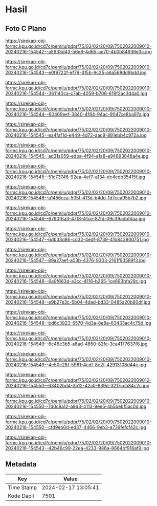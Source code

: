 # Hasil

## Foto C Plano

https://sirekap-obj-formc.kpu.go.id/cd7c/pemilu/pdpr/75/02/02/20/09/7502022009010-20240216-154542--a5933d43-56e8-4d65-ae70-4b0b84936e3c.jpg

https://sirekap-obj-formc.kpu.go.id/cd7c/pemilu/pdpr/75/02/02/20/09/7502022009010-20240216-154543--e0f9722f-ef79-415b-9c25-a6a568dd9bdd.jpg

https://sirekap-obj-formc.kpu.go.id/cd7c/pemilu/pdpr/75/02/02/20/09/7502022009010-20240216-154544--361140ca-c7ab-4059-b706-619f2ac3d4a0.jpg

https://sirekap-obj-formc.kpu.go.id/cd7c/pemilu/pdpr/75/02/02/20/09/7502022009010-20240216-154544--60469eef-3840-4164-94ac-9047ce8ba97a.jpg

https://sirekap-obj-formc.kpu.go.id/cd7c/pemilu/pdpr/75/02/02/20/09/7502022009010-20240216-154545--ea4faf1d-e449-4d72-aac9-881ebb4c972a.jpg

https://sirekap-obj-formc.kpu.go.id/cd7c/pemilu/pdpr/75/02/02/20/09/7502022009010-20240216-154545--ad31a059-edba-4f94-a1a8-e94893848a4e.jpg

https://sirekap-obj-formc.kpu.go.id/cd7c/pemilu/pdpr/75/02/02/20/09/7502022009010-20240216-154545--51c73746-92ea-4ef7-a134-dc4cdb35415f.jpg

https://sirekap-obj-formc.kpu.go.id/cd7c/pemilu/pdpr/75/02/02/20/09/7502022009010-20240216-154546--a1456cca-505f-413d-b4dd-1d7cca95b7b2.jpg

https://sirekap-obj-formc.kpu.go.id/cd7c/pemilu/pdpr/75/02/02/20/09/7502022009010-20240216-154546--6790f6a3-47f8-41ce-87fd-09c39adbfdaa.jpg

https://sirekap-obj-formc.kpu.go.id/cd7c/pemilu/pdpr/75/02/02/20/09/7502022009010-20240216-154547--6db33d86-cd32-4edf-8739-41b843900751.jpg

https://sirekap-obj-formc.kpu.go.id/cd7c/pemilu/pdpr/75/02/02/20/09/7502022009010-20240216-154547--89a27aef-a03b-4376-9303-2161f93589f3.jpg

https://sirekap-obj-formc.kpu.go.id/cd7c/pemilu/pdpr/75/02/02/20/09/7502022009010-20240216-154548--6a9f663d-a3cc-4116-b265-1ce693bfa29c.jpg

https://sirekap-obj-formc.kpu.go.id/cd7c/pemilu/pdpr/75/02/02/20/09/7502022009010-20240216-154548--e9b27e3c-5b04-4dad-bd33-0485a20b80df.jpg

https://sirekap-obj-formc.kpu.go.id/cd7c/pemilu/pdpr/75/02/02/20/09/7502022009010-20240216-154548--bd6c3923-6570-4d3a-8e8a-63433ac4c79d.jpg

https://sirekap-obj-formc.kpu.go.id/cd7c/pemilu/pdpr/75/02/02/20/09/7502022009010-20240216-154549--6c46c3b5-a6ad-4850-82fc-3ca4177637f8.jpg

https://sirekap-obj-formc.kpu.go.id/cd7c/pemilu/pdpr/75/02/02/20/09/7502022009010-20240216-154549--4e50c28f-5961-4cdf-8e2f-42913108d44e.jpg

https://sirekap-obj-formc.kpu.go.id/cd7c/pemilu/pdpr/75/02/02/20/09/7502022009010-20240216-154550--63402bd4-3b12-42a0-839d-3217ccb84c2c.jpg

https://sirekap-obj-formc.kpu.go.id/cd7c/pemilu/pdpr/75/02/02/20/09/7502022009010-20240216-154550--7d0c8a12-a9d3-4113-9ee5-4b5bebf5ac0d.jpg

https://sirekap-obj-formc.kpu.go.id/cd7c/pemilu/pdpr/75/02/02/20/09/7502022009010-20240216-154550--cfd9eb0d-ed37-4466-9eb3-a739fefcf42c.jpg

https://sirekap-obj-formc.kpu.go.id/cd7c/pemilu/pdpr/75/02/02/20/09/7502022009010-20240216-154543--42b46c99-22ea-4233-986a-8664bf916af9.jpg


## Metadata

| Key        | Value               |
| ---------- | ------------------- |
| Time Stamp | 2024-02-17 13:05:41 |
| Kode Dapil | 7501                |



